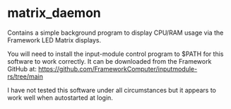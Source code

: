 # matrix_daemon
Contains a simple background program to display CPU/RAM usage via the Framework LED Matrix displays.

You will need to install the input-module control program to $PATH for this software to work correctly.  It
can be downloaded from the Framework GitHub at: https://github.com/FrameworkComputer/inputmodule-rs/tree/main

I have not tested this software under all circumstances but it appears to work well when autostarted at login.
